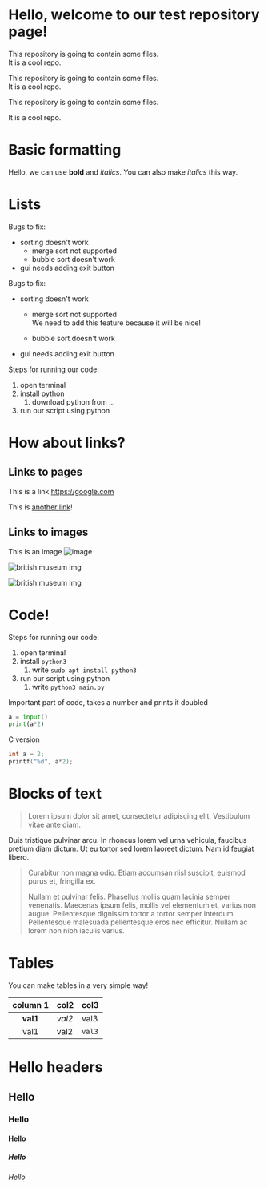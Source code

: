 # Hello, welcome to our test repository page!

This repository is going to contain some files.  
It is a cool repo.

This repository is going to contain some files.\
It is a cool repo.


This repository is going to contain some files.

It is a cool repo.

# Basic formatting

Hello, we can use **bold** and _italics_.
You can also make *italics* this way.

# Lists

Bugs to fix:
* sorting doesn't work
  * merge sort not supported
  * bubble sort doesn't work
* gui needs adding exit button

Bugs to fix:
- sorting doesn't work
  - merge sort not supported\
    We need to add this feature because it will be nice!

  - bubble sort doesn't work
- gui needs adding exit button
  
Steps for running our code:
1. open terminal
2. install python
   1. download python from ...
3. run our script using python

<!-- This is a comment -->

# How about links?

## Links to pages

This is a link https://google.com

This is [another link][python_link]!

## Links to images

This is an image ![image](https://cdn.shopify.com/s/files/1/1684/4803/t/2/assets/mainslider_img_1.jpg?v=16838898789517106190)

![british museum img](https://offloadmedia.feverup.com/secretldn.com/wp-content/uploads/2018/04/18142807/British-Museum-22.jpg)

![british museum img](https123://offloadmedia.feverup.com/secretldn.com/wp-content/uploads/2018/04/18142807/British-Museum-22.jpg)


<!-- Links -->
[python_link]: https://github.com/python/cpython/tree/main/Python

# Code!

Steps for running our code:
1. open terminal
2. install `python3`
   1. write `sudo apt install python3`
3. run our script using python
   1. write `python3 main.py`


Important part of code, takes a number and prints it doubled
```python
a = input()
print(a*2)
```

C version

```c
int a = 2;
printf("%d", a*2);
```

# Blocks of text

> Lorem ipsum dolor sit amet, consectetur adipiscing elit. Vestibulum vitae ante diam. 

Duis tristique pulvinar arcu. In rhoncus lorem vel urna vehicula, faucibus pretium diam dictum. Ut eu tortor sed lorem laoreet dictum. Nam id feugiat libero. 

> Curabitur non magna odio. Etiam accumsan nisl suscipit, euismod purus et, fringilla ex. 
> 
> Nullam et pulvinar felis. Phasellus mollis quam lacinia semper venenatis. Maecenas ipsum felis, mollis vel elementum et, varius non augue. Pellentesque dignissim tortor a tortor semper interdum. Pellentesque malesuada pellentesque eros nec efficitur. Nullam ac lorem non nibh iaculis varius.

# Tables
You can make tables in a very simple way!

| column 1 | col2 | col3 |
|:----------:|------|------|
| **val1**     | _val2_ | val3 | 
| val1     | val2 | `val3` | 


# Hello headers

## Hello

### Hello

#### Hello

##### Hello

###### Hello


